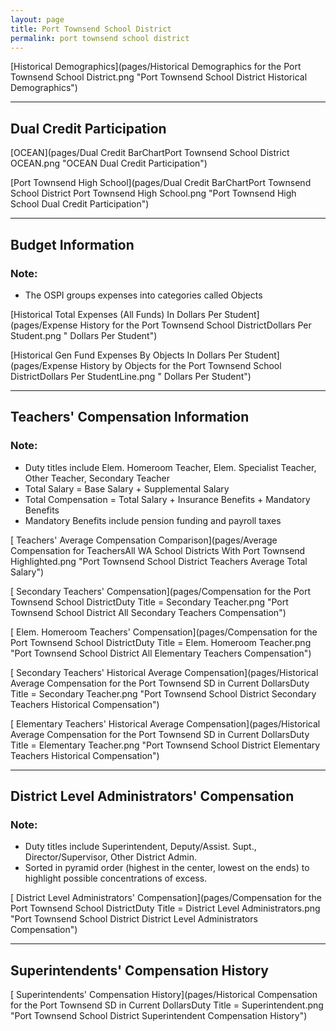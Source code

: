 ```yaml
---
layout: page
title: Port Townsend School District
permalink: port townsend school district
---
```



[Historical Demographics](pages/Historical Demographics for the Port Townsend School District.png "Port Townsend School District Historical Demographics")

___

## Dual Credit Participation

[OCEAN](pages/Dual Credit BarChartPort Townsend School District OCEAN.png "OCEAN Dual Credit Participation")

[Port Townsend High School](pages/Dual Credit BarChartPort Townsend School District Port Townsend High School.png "Port Townsend High School Dual Credit Participation")


___

## Budget Information
### Note:
- The OSPI groups expenses into categories called Objects

[Historical Total Expenses (All Funds) In Dollars Per Student](pages/Expense History for the Port Townsend School DistrictDollars Per Student.png " Dollars Per Student")

[Historical Gen Fund Expenses By Objects In Dollars Per Student](pages/Expense History by Objects for the Port Townsend School DistrictDollars Per StudentLine.png " Dollars Per Student")


___

## Teachers' Compensation Information
### Note:
- Duty titles include Elem. Homeroom Teacher, Elem. Specialist Teacher, Other Teacher, Secondary Teacher
- Total Salary = Base Salary + Supplemental Salary
- Total Compensation = Total Salary + Insurance Benefits + Mandatory Benefits
- Mandatory Benefits include pension funding and payroll taxes

[ Teachers' Average Compensation Comparison](pages/Average Compensation for TeachersAll WA School Districts With Port Townsend Highlighted.png "Port Townsend School District Teachers Average Total Salary")

[ Secondary Teachers' Compensation](pages/Compensation for the Port Townsend School DistrictDuty Title = Secondary Teacher.png "Port Townsend School District All Secondary Teachers Compensation")

[ Elem. Homeroom Teachers' Compensation](pages/Compensation for the Port Townsend School DistrictDuty Title = Elem. Homeroom Teacher.png "Port Townsend School District All Elementary Teachers Compensation")

[ Secondary Teachers' Historical Average Compensation](pages/Historical Average Compensation for the Port Townsend SD in Current DollarsDuty Title = Secondary Teacher.png "Port Townsend School District Secondary Teachers Historical Compensation")

[ Elementary Teachers' Historical Average Compensation](pages/Historical Average Compensation for the Port Townsend SD in Current DollarsDuty Title = Elementary Teacher.png "Port Townsend School District Elementary Teachers Historical Compensation")


___

## District Level Administrators' Compensation

### Note:
- Duty titles include Superintendent, Deputy/Assist. Supt., Director/Supervisor, Other District Admin.
- Sorted in pyramid order (highest in the center, lowest on the ends) to highlight possible concentrations of excess.

[ District Level Administrators' Compensation](pages/Compensation for the Port Townsend School DistrictDuty Title = District Level Administrators.png "Port Townsend School District District Level Administrators Compensation")


___

## Superintendents' Compensation History

[ Superintendents' Compensation History](pages/Historical Compensation for the Port Townsend SD in Current DollarsDuty Title = Superintendent.png "Port Townsend School District Superintendent Compensation History")

